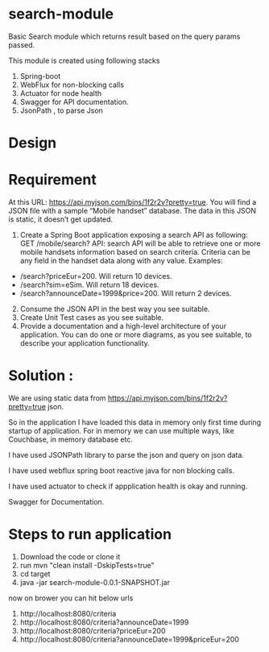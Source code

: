 # search-module

Basic Search module which returns result based on the query params passed.

This module is created using following stacks

1. Spring-boot
2. WebFlux for non-blocking calls
3. Actuator for node health
4. Swagger for API documentation.
5. JsonPath , to parse Json

# Design

# Requirement 

At this URL: https://api.myjson.com/bins/1f2r2v?pretty=true. You will find a JSON file with a
sample “Mobile handset” database. The data in this JSON is static, it doesn’t get updated.
1. Create a Spring Boot application exposing a search API as following:
GET /mobile/search? API: search API will be able to retrieve one or more mobile
handsets information based on search criteria. Criteria can be any field in the
handset data along with any value. Examples:
- /search?priceEur=200. Will return 10 devices.
- /search?sim=eSim. Will return 18 devices.
- /search?announceDate=1999&price=200. Will return 2 devices.
2. Consume the JSON API in the best way you see suitable.
3. Create Unit Test cases as you see suitable.
4. Provide a documentation and a high-level architecture of your application. You can
do one or more diagrams, as you see suitable, to describe your application
functionality.



# Solution :

We are using static data from https://api.myjson.com/bins/1f2r2v?pretty=true json.

So in the application I have loaded this data in memory only first time during startup of application. For in memory we can use multiple ways, like Couchbase, in memory database etc.

I have used JSONPath library to parse the json and query on json data.

I have used webflux spring boot reactive java for non blocking calls.

I have used actuator to check if appplication health is okay and running.

Swagger for Documentation.

# Steps to run application 

1. Download the code or clone it
2. run mvn "clean install -DskipTests=true"
3. cd target
4. java -jar search-module-0.0.1-SNAPSHOT.jar

now on brower you can hit below urls 

1. http://localhost:8080/criteria
2. http://localhost:8080/criteria?announceDate=1999
3. http://localhost:8080/criteria?priceEur=200
4. http://localhost:8080/criteria?announceDate=1999&priceEur=200

